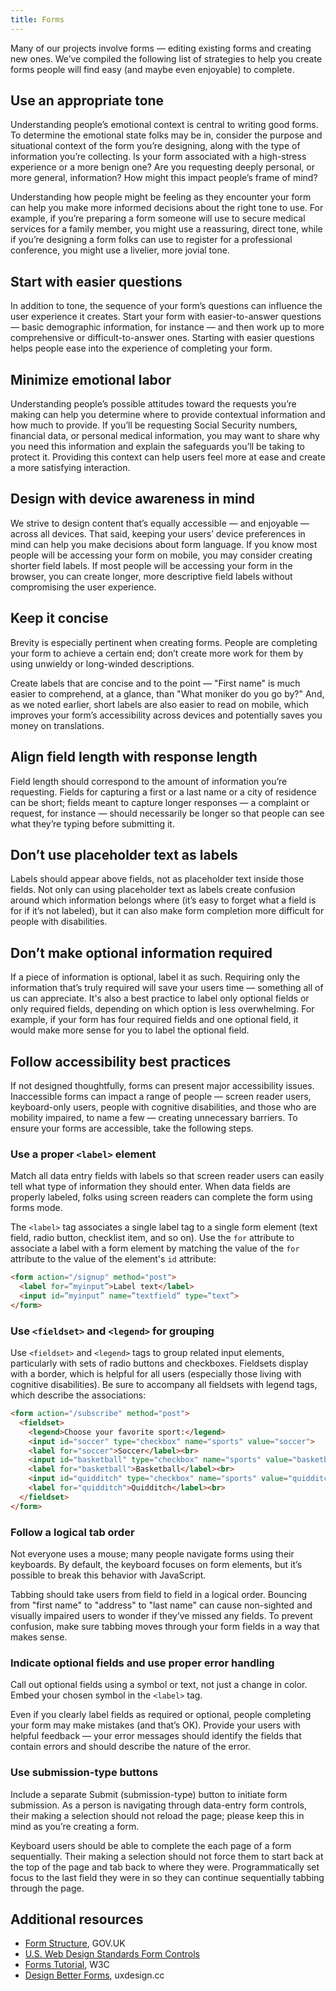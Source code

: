 ```yaml
---
title: Forms
---
```

Many of our projects involve forms — editing existing forms and creating new ones. We’ve compiled the following list of strategies to help you create forms people will find easy (and maybe even enjoyable) to complete. 

## Use an appropriate tone 

Understanding people’s emotional context is central to writing good forms. To determine the emotional state folks may be in, consider the purpose and situational context of the form you’re designing, along with the type of information you’re collecting. Is your form associated with a high-stress experience or a more benign one? Are you requesting deeply personal, or more general, information? How might this impact people’s frame of mind?

Understanding how people might be feeling as they encounter your form can help you make more informed decisions about the right tone to use. For example, if you’re preparing a form someone will use to secure medical services for a family member, you might use a reassuring, direct tone, while if you’re designing a form folks can use to register for a professional conference, you might use a livelier, more jovial tone.

## Start with easier questions

In addition to tone, the sequence of your form’s questions can influence the user experience it creates. Start your form with easier-to-answer questions — basic demographic information, for instance — and then work up to more comprehensive or difficult-to-answer ones. Starting with easier questions helps people ease into the experience of completing your form.  

## Minimize emotional labor

Understanding people’s possible attitudes toward the requests you’re making can help you determine where to provide contextual information and how much to provide. If you’ll be requesting Social Security numbers, financial data, or personal medical information, you may want to share why you need this information and explain the safeguards you’ll be taking to protect it. Providing this context can help users feel more at ease and create a more satisfying interaction. 

## Design with device awareness in mind

We strive to design content that’s equally accessible — and enjoyable — across all devices. That said, keeping your users’ device preferences in mind can help you make decisions about form language. If you know most people will be accessing your form on mobile, you may consider creating shorter field labels. If most people will be accessing your form in the browser, you can create longer, more descriptive field labels without compromising the user experience.  

## Keep it concise

Brevity is especially pertinent when creating forms. People are completing your form to achieve a certain end; don’t create more work for them by using unwieldy or long-winded descriptions. 

Create labels that are concise and to the point — "First name" is much easier to comprehend, at a glance, than "What moniker do you go by?" And, as we noted earlier, short labels are also easier to read on mobile, which improves your form’s accessibility across devices and potentially saves you money on translations.

## Align field length with response length

Field length should correspond to the amount of information you’re requesting. Fields for capturing a first or a last name or a city of residence can be short; fields meant to capture longer responses — a complaint or request, for instance — should necessarily be longer so that people can see what they’re typing before submitting it.

## Don’t use placeholder text as labels

Labels should appear above fields, not as placeholder text inside those fields. Not only can using placeholder text as labels create confusion around which information belongs where (it’s easy to forget what a field is for if it’s not labeled), but it can also make form completion more difficult for people with disabilities. 

## Don’t make optional information required

If a piece of information is optional, label it as such. Requiring only the information that’s truly required will save your users time — something all of us can appreciate. It's also a best practice to label only optional fields or only required fields, depending on which option is less overwhelming. For example, if your form has four required fields and one optional field, it would make more sense for you to label the optional field. 

## Follow accessibility best practices

If not designed thoughtfully, forms can present major accessibility issues. Inaccessible forms can impact a range of people — screen reader users, keyboard-only users, people with cognitive disabilities, and those who are mobility impaired, to name a few — creating unnecessary barriers. To ensure your forms are accessible, take the following steps.

### Use a proper `<label>` element

Match all data entry fields with labels so that screen reader users can easily tell what type of information they should enter. When data fields are properly labeled, folks using screen readers can complete the form using forms mode. 

The `<label>` tag associates a single label tag to a single form element (text field, radio button, checklist item, and so on). Use the `for` attribute to associate a label with a form element by matching the value of the `for` attribute to the value of the element's `id` attribute:

```html
<form action="/signup" method="post">
  <label for=”myinput”>Label text</label>
  <input id=”myinput” name=”textfield” type=”text”>
</form>
```

### Use `<fieldset>` and `<legend>` for grouping

Use `<fieldset>` and `<legend>` tags to group related input elements, particularly with sets of radio buttons and checkboxes. Fieldsets display with a border, which is helpful for all users (especially those living with cognitive disabilities). Be sure to accompany all fieldsets with legend tags, which describe the associations:

```html
<form action="/subscribe" method="post">
  <fieldset>
    <legend>Choose your favorite sport:</legend>
    <input id="soccer" type="checkbox" name="sports" value="soccer">
    <label for="soccer">Soccer</label><br>
    <input id="basketball" type="checkbox" name="sports" value="basketball">
    <label for="basketball">Basketball</label><br>
    <input id="quidditch" type="checkbox" name="sports" value="quidditch">
    <label for="quidditch">Quidditch</label><br>
  </fieldset>
</form>
```

### Follow a logical tab order

Not everyone uses a mouse; many people navigate forms using their keyboards. By default, the keyboard focuses on form elements, but it’s possible to break this behavior with JavaScript. 

Tabbing should take users from field to field in a logical order. Bouncing from "first name" to "address" to "last name" can cause non-sighted and visually impaired users to wonder if they’ve missed any fields. To prevent confusion, make sure tabbing moves through your form fields in a way that makes sense.

### Indicate optional fields and use proper error handling

Call out optional fields using a symbol or text, not just a change in color. Embed your chosen symbol in the `<label>` tag. 

Even if you clearly label fields as required or optional, people completing your form may make mistakes (and that’s OK). Provide your users with helpful feedback — your error messages should identify the fields that contain errors and should describe the nature of the error. 

### Use submission-type buttons

Include a separate Submit (submission-type) button to initiate form submission. As a person is navigating through data-entry form controls, their making a selection should not reload the page; please keep this in mind as you’re creating a form.

Keyboard users should be able to complete the each page of a form sequentially. Their making a selection should not force them to start back at the top of the page and tab back to where they were. Programmatically set focus to the last field they were in so they can continue sequentially tabbing through the page.

## Additional resources

* [Form Structure](https://www.gov.uk/service-manual/design/form-structure), GOV.UK
* [U.S. Web Design Standards Form Controls](https://standards.usa.gov/components/form-controls/)
* [Forms Tutorial](https://www.w3.org/WAI/tutorials/forms/), W3C
* [Design Better Forms](https://uxdesign.cc/design-better-forms-96fadca0f49c), uxdesign.cc
